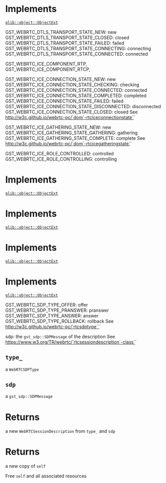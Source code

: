 <!-- file * -->
<!-- struct WebRTCDTLSTransport -->


# Implements

[`glib::object::ObjectExt`](../glib/object/trait.ObjectExt.html)
<!-- enum WebRTCDTLSTransportState -->
GST_WEBRTC_DTLS_TRANSPORT_STATE_NEW: new
GST_WEBRTC_DTLS_TRANSPORT_STATE_CLOSED: closed
GST_WEBRTC_DTLS_TRANSPORT_STATE_FAILED: failed
GST_WEBRTC_DTLS_TRANSPORT_STATE_CONNECTING: connecting
GST_WEBRTC_DTLS_TRANSPORT_STATE_CONNECTED: connected
<!-- enum WebRTCICEComponent -->
GST_WEBRTC_ICE_COMPONENT_RTP,
GST_WEBRTC_ICE_COMPONENT_RTCP,
<!-- enum WebRTCICEConnectionState -->
GST_WEBRTC_ICE_CONNECTION_STATE_NEW: new
GST_WEBRTC_ICE_CONNECTION_STATE_CHECKING: checking
GST_WEBRTC_ICE_CONNECTION_STATE_CONNECTED: connected
GST_WEBRTC_ICE_CONNECTION_STATE_COMPLETED: completed
GST_WEBRTC_ICE_CONNECTION_STATE_FAILED: failed
GST_WEBRTC_ICE_CONNECTION_STATE_DISCONNECTED: disconnected
GST_WEBRTC_ICE_CONNECTION_STATE_CLOSED: closed
See <ulink url="http://w3c.github.io/webrtc-pc/`dom`-rtciceconnectionstate">http://w3c.github.io/webrtc-pc/`dom`-rtciceconnectionstate`</ulink>`
<!-- enum WebRTCICEGatheringState -->
GST_WEBRTC_ICE_GATHERING_STATE_NEW: new
GST_WEBRTC_ICE_GATHERING_STATE_GATHERING: gathering
GST_WEBRTC_ICE_GATHERING_STATE_COMPLETE: complete
See <ulink url="http://w3c.github.io/webrtc-pc/`dom`-rtcicegatheringstate">http://w3c.github.io/webrtc-pc/`dom`-rtcicegatheringstate`</ulink>`
<!-- enum WebRTCICERole -->
GST_WEBRTC_ICE_ROLE_CONTROLLED: controlled
GST_WEBRTC_ICE_ROLE_CONTROLLING: controlling
<!-- struct WebRTCICETransport -->


# Implements

[`glib::object::ObjectExt`](../glib/object/trait.ObjectExt.html)
<!-- struct WebRTCRTPReceiver -->


# Implements

[`glib::object::ObjectExt`](../glib/object/trait.ObjectExt.html)
<!-- struct WebRTCRTPSender -->


# Implements

[`glib::object::ObjectExt`](../glib/object/trait.ObjectExt.html)
<!-- struct WebRTCRTPTransceiver -->


# Implements

[`glib::object::ObjectExt`](../glib/object/trait.ObjectExt.html)
<!-- enum WebRTCSDPType -->
GST_WEBRTC_SDP_TYPE_OFFER: offer
GST_WEBRTC_SDP_TYPE_PRANSWER: pranswer
GST_WEBRTC_SDP_TYPE_ANSWER: answer
GST_WEBRTC_SDP_TYPE_ROLLBACK: rollback
See <ulink url="http://w3c.github.io/webrtc-pc/`rtcsdptype`">http://w3c.github.io/webrtc-pc/`rtcsdptype``</ulink>`
<!-- struct WebRTCSessionDescription -->
sdp: the `gst_sdp::SDPMessage` of the description
See <ulink url="https://www.w3.org/TR/webrtc/`rtcsessiondescription`-class">https://www.w3.org/TR/webrtc/`rtcsessiondescription`-class`</ulink>`
<!-- impl WebRTCSessionDescription::fn new -->
## `type_`
a `WebRTCSDPType`
## `sdp`
a `gst_sdp::SDPMessage`

# Returns

a new `WebRTCSessionDescription` from `type_`
 and `sdp`
<!-- impl WebRTCSessionDescription::fn copy -->

# Returns

a new copy of `self`
<!-- impl WebRTCSessionDescription::fn free -->
Free `self` and all associated resources
